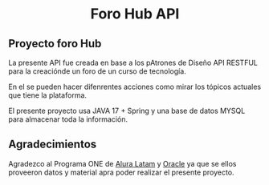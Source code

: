 <h1 align="center">Foro Hub API</h1>


## Proyecto foro Hub
La presente API fue creada en base a los pAtrones de Diseño API RESTFUL para la creaciónde un foro de un curso de tecnología.

En el se pueden hacer difenrentes acciones como mirar los tópicos actuales que tiene la plataforma.

El presente proyecto usa JAVA 17 + Spring y una base de datos MYSQL para almacenar toda la información.


## Agradecimientos
Agradezco al Programa ONE de [Alura Latam](https://www.linkedin.com/company/alura-latam/) y
[Oracle](https://www.linkedin.com/company/oracle/) ya que se ellos proveeron datos y material apra poder realizar el presente proyecto.

